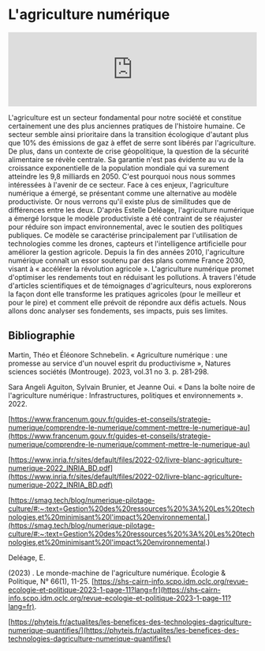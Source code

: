 ﻿# L'agriculture numérique

<iframe width="100%"
src="https://audioblog.arteradio.com/blog/238870/podcast/238871/exploration-mila-quirici-et-maelie-daniel"  style="margin:  0;padding:  0;border:  none;"></iframe>


L'agriculture est un secteur fondamental pour notre société et constitue certainement une des plus anciennes pratiques de l'histoire humaine. Ce secteur semble ainsi prioritaire dans la transition écologique d'autant plus que 10% des émissions de gaz à effet de serre sont libérés par l'agriculture. De plus, dans un contexte de crise géopolitique, la question de la sécurité alimentaire se révèle centrale. Sa garantie n'est pas évidente au vu de la croissance exponentielle de la population mondiale qui va surement atteindre les 9,8 milliards en 2050. C'est pourquoi nous nous sommes intéressées à l'avenir de ce secteur. Face à ces enjeux, l'agriculture numérique a émergé, se présentant comme une alternative au modèle productiviste. Or nous verrons qu'il existe plus de similitudes que de différences entre les deux. D'après Estelle Deléage, l'agriculture numérique a émergé lorsque le modèle productiviste a été contraint de se réajuster pour réduire son impact environnemental, avec le soutien des politiques publiques. Ce modèle se caractérise principalement par l'utilisation de technologies comme les drones, capteurs et l'intelligence artificielle pour améliorer la gestion agricole. Depuis la fin des années 2010, l'agriculture numérique connaît un essor soutenu par des plans comme France 2030, visant à « accélérer la révolution agricole ». L'agriculture numérique promet d'optimiser les rendements tout en réduisant les pollutions. À travers l'étude d'articles scientifiques et de témoignages d'agriculteurs, nous explorerons la façon dont elle transforme les pratiques agricoles (pour le meilleur et pour le pire) et comment elle prévoit de répondre aux défis actuels. Nous allons donc analyser ses fondements, ses impacts, puis ses limites.


## Bibliographie
Martin, Théo et Éléonore Schnebelin. « Agriculture numérique : une promesse au service d'un nouvel esprit du productivisme », Natures sciences sociétés (Montrouge). 2023, vol.31 no 3. p. 281‑298.

  
Sara Angeli Aguiton, Sylvain Brunier, et Jeanne Oui. « Dans la boîte noire de l'agriculture numérique : Infrastructures, politiques et environnements ». 2022.

  

[https://www.francenum.gouv.fr/guides-et-conseils/strategie-numerique/comprendre-le-numerique/comment-mettre-le-numerique-au](https://www.francenum.gouv.fr/guides-et-conseils/strategie-numerique/comprendre-le-numerique/comment-mettre-le-numerique-au)

[https://www.inria.fr/sites/default/files/2022-02/livre-blanc-agriculture-numerique-2022_INRIA_BD.pdf](https://www.inria.fr/sites/default/files/2022-02/livre-blanc-agriculture-numerique-2022_INRIA_BD.pdf)

  

[https://smag.tech/blog/numerique-pilotage-culture/#:~:text=Gestion%20des%20ressources%20%3A%20Les%20technologies,et%20minimisant%20l'impact%20environnemental.](https://smag.tech/blog/numerique-pilotage-culture/#:~:text=Gestion%20des%20ressources%20%3A%20Les%20technologies,et%20minimisant%20l'impact%20environnemental.)

  

Deléage, E.

(2023) . Le monde-machine de l'agriculture numérique. Écologie & Politique, N° 66(1), 11-25. [https://shs-cairn-info.scpo.idm.oclc.org/revue-ecologie-et-politique-2023-1-page-11?lang=fr](https://shs-cairn-info.scpo.idm.oclc.org/revue-ecologie-et-politique-2023-1-page-11?lang=fr).

  

[https://phyteis.fr/actualites/les-benefices-des-technologies-dagriculture-numerique-quantifies/](https://phyteis.fr/actualites/les-benefices-des-technologies-dagriculture-numerique-quantifies/)
